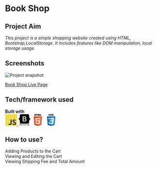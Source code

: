 # Book Shop

## Project Aim
*This project is a simple shopping website created using HTML, Bootstrap,LocalStorage. It includes features like DOM manipulation, local storage usage.*

## Screenshots

![Project snapshot]()

[Book Shop Live Page](https://explore-book.netlify.app/)

## Tech/framework used

<b>Built with</b> <br>
<a href="#"><img src="https://raw.githubusercontent.com/devicons/devicon/master/icons/javascript/javascript-original.svg" alt="javascript" width="40"/> </a> 
<a href="#"><img src="https://raw.githubusercontent.com/devicons/devicon/master/icons/bootstrap/bootstrap-plain-wordmark.svg" alt="bootstrap" width="40"/></a> 
<a href="#"><img src="https://raw.githubusercontent.com/devicons/devicon/master/icons/html5/html5-original-wordmark.svg" alt="html5" width="40"/></a> 
<a href="#"><img src="https://raw.githubusercontent.com/devicons/devicon/master/icons/css3/css3-original-wordmark.svg" alt="css3" width="40"/></a>  
 

## How to use?
Adding Products to the Cart<br>
Viewing and Editing the Cart<br>
Viewing Shipping Fee and Total Amount<br>






